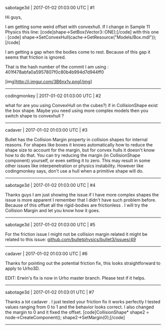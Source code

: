 sabotage3d | 2017-01-02 01:03:00 UTC | #1

Hi guys,

I am getting some weird offset with convexhull. If I change in Sample 11 Physics this line:
[code]shape->SetBox(Vector3::ONE);[/code]
with this one :
[code]
shape->SetConvexHull(cache->GetResource<Model>("Models/Box.mdl"));[/code]

I am getting a gap when the bodies come to rest. Because of this gap it seems that friction is ignored.

That is the hash number of the commit I am using : 401f478abfa0a5957807f0c80b4b994d7d944ff0

[img]http://i.imgur.com/3B6nx1y.png[/img]

-------------------------

codingmonkey | 2017-01-02 01:03:00 UTC | #2

what for are you using ConvexHull on the cubes?) if in CollisionShape exist the box shape.
Maybe you need using more complex models then you switch shape to convexhull ?

-------------------------

cadaver | 2017-01-02 01:03:00 UTC | #3

Bullet has the Collision Margin property in collision shapes for internal reasons. For shapes like boxes it knows automatically how to reduce the shape size to account for the margin, but for convex hulls it doesn't know how to do that. You can try reducing the margin (in CollisionShape component) yourself, or even setting it to zero. This may result in some other issues like interpenetration or physics instability. However like codingmonkey says, don't use a hull when a primitive shape will do.

-------------------------

sabotage3d | 2017-01-02 01:03:00 UTC | #4

Thanks guys I am just showing the issue if I have more complex shapes the issue is more apparent I remember that I didn't have such problem before. Because of this offset all the rigid-bodies are frictionless . 
I will try the Collision Margin and let you know how it goes.

-------------------------

sabotage3d | 2017-01-02 01:03:00 UTC | #5

For the friction issue I might not be collision margin related it might be related to this issue: [github.com/bulletphysics/bullet3/issues/49](https://github.com/bulletphysics/bullet3/issues/49)

-------------------------

cadaver | 2017-01-02 01:03:00 UTC | #6

Thanks for pointing out the potential friction fix, this looks straightforward to apply to Urho3D.

EDIT: Erwin's fix is now in Urho master branch. Please test if it helps.

-------------------------

sabotage3d | 2017-01-02 01:03:01 UTC | #7

Thanks a lot cadaver .
I just tested your friction fix it works perfectly I tested values ranging from 0 to 1 and the behavior looks correct.
I also changed the margin to 0 and it fixed the offset.
[code]CollisionShape* shape2 = node->CreateComponent<CollisionShape>();
shape2->SetMargin(0);[/code]

-------------------------

